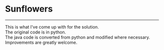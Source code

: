 # Sunflowers  
---  
This is what I've come up with for the solution.  
The original code is in python.  
The java code is converted from python and modified where necessary.  
Improvements are greatly welcome.
